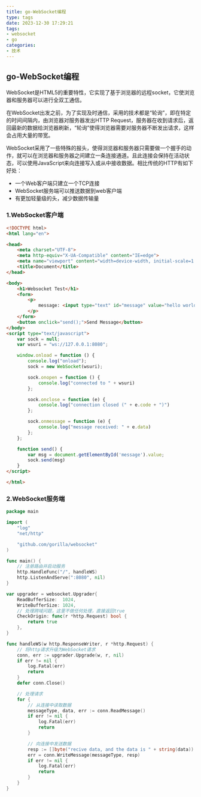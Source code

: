 ```yaml
---
title: go-WebSocket编程
type: tags
date: 2023-12-30 17:29:21
tags:
- websocket
- go
categories:
- 技术
---
```


## go-WebSocket编程

WebSocket是HTML5的重要特性，它实现了基于浏览器的远程socket，它使浏览器和服务器可以进行全双工通信。

在WebSocket出发之前，为了实现及时通信，采用的技术都是“轮询”，即在特定的时间间隔内，由浏览器对服务器发出HTTP Request，服务器在收到请求后，返回最新的数据给浏览器刷新，“轮询”使得浏览器需要对服务器不断发出请求，这样会占用大量的带宽。

WebSocket采用了一些特殊的报头，使得浏览器和服务器只需要做一个握手的动作，就可以在浏览器和服务器之间建立一条连接通道。且此连接会保持在活动状态，可以使用JavaScript来向连接写入或从中接收数据。相比传统的HTTP有如下好处：

- 一个Web客户端只建立一个TCP连接
- WebSocket服务端可以推送数据到web客户端
- 有更加轻量级的头，减少数据传输量

### 1.WebSocket客户端

```html
<!DOCTYPE html>
<html lang="en">

<head>
    <meta charset="UTF-8">
    <meta http-equiv="X-UA-Compatible" content="IE=edge">
    <meta name="viewport" content="width=device-width, initial-scale=1.0">
    <title>Document</title>
</head>

<body>
    <h1>Websocket Test</h1>
    <form>
        <p>
            message: <input type="text" id="message" value="hello world!">
        </p>
    </form>
    <button onclick="send();">Send Message</button>
</body>
<script type="text/javascript">
    var sock = null;
    var wsuri = "ws://127.0.0.1:8080";

    window.onload = function () {
        console.log("onload");
        sock = new WebSocket(wsuri);

        sock.onopen = function () {
            console.log("connected to " + wsuri)
        };

        sock.onclose = function (e) {
            console.log("connection closed (" + e.code + ")")
        };

        sock.onmessage = function (e) {
            console.log("message received: " + e.data)
        };
    };

    function send() {
        var msg = document.getElementById('message').value;
        sock.send(msg)
    }
</script>

</html>
```

### 2.WebSocket服务端

```go
package main

import (
	"log"
	"net/http"

	"github.com/gorilla/websocket"
)

func main() {
	// 注册路由并启动服务
	http.HandleFunc("/", handleWS)
	http.ListenAndServe(":8080", nil)
}

var upgrader = websocket.Upgrader{
	ReadBufferSize:  1024,
	WriteBufferSize: 1024,
	// 处理跨域问题，这里不做任何处理，直接返回true
	CheckOrigin: func(r *http.Request) bool {
		return true
	},
}

func handleWS(w http.ResponseWriter, r *http.Request) {
	// 将http请求升级为WebSocket请求
	conn, err := upgrader.Upgrade(w, r, nil)
	if err != nil {
		log.Fatal(err)
		return
	}
	defer conn.Close()

	// 处理请求
	for {
		// 从连接中读取数据
		messageType, data, err := conn.ReadMessage()
		if err != nil {
			log.Fatal(err)
			return
		}

		// 向连接中发送数据
		resp := []byte("recive data, and the data is " + string(data))
		err = conn.WriteMessage(messageType, resp)
		if err != nil {
			log.Fatal(err)
			return
		}
	}
}
```

